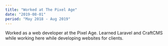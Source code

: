 ```yaml
---
title: "Worked at The Pixel Age"
date: "2019-08-01"
period: "May 2018 - Aug 2019"
---
```


Worked as a web developer at the Pixel Age. Learned Laravel and CraftCMS while working here while developing websites for clients.